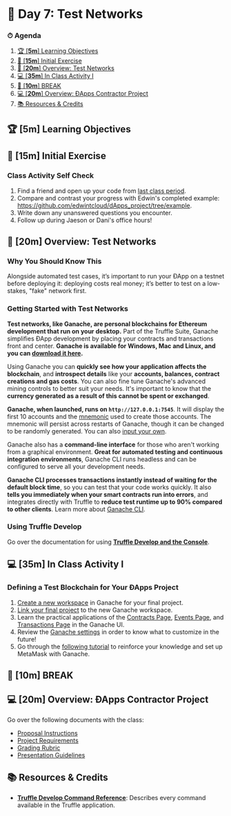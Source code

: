 # 📜 Day 7: Test Networks

### ⏱ Agenda

1. [🏆 [**5m**] Learning Objectives](#%F0%9F%8F%86-5m-Learning-Objectives)
2. [🏁 [**15m**] Initial Exercise](#%F0%9F%8F%81-15m-Initial-Exercise)
3. [📖 [**20m**] Overview: Test Networks](#%F0%9F%93%96-20m-Overview-Test-Networks)
4. [💻 [**35m**] In Class Activity I](#%F0%9F%92%BB-35m-In-Class-Activity-I)
5. [🌴 [**10m**] BREAK](#%F0%9F%8C%B4-10m-BREAK)
6. [💻 [**20m**] Overview: ÐApps Contractor Project](#%F0%9F%92%BB-20m-Overview-%C3%90Apps-Contractor-Project)
7. [📚 Resources & Credits](#%F0%9F%93%9A-Resources--Credits)

## 🏆 [**5m**] Learning Objectives

## 🏁 [**15m**] Initial Exercise

### Class Activity Self Check

1. Find a friend and open up your code from [last class period](Lesson6.md).
2. Compare and contrast your progress with Edwin's completed example: https://github.com/edwintcloud/dApps_project/tree/example.
3. Write down any unanswered questions you encounter.
4. Follow up during Jaeson or Dani's office hours!

## 📖 [**20m**] Overview: Test Networks

### Why You Should Know This

Alongside automated test cases, it’s important to run your ÐApp on a testnet before deploying it: deploying costs real money; it’s better to test on a low-stakes, "fake" network first.

### Getting Started with Test Networks

**Test networks, like Ganache, are personal blockchains for Ethereum development that run on your desktop.** Part of the Truffle Suite, Ganache simplifies ÐApp development by placing your contracts and transactions front and center. **Ganache is available for Windows, Mac and Linux, and you can [download it here](https://www.trufflesuite.com/ganache).**

Using Ganache you can **quickly see how your application affects the blockchain**, and **introspect details** like your **accounts, balances, contract creations and gas costs**. You can also fine tune Ganache's advanced mining controls to better suit your needs. It's important to know that the **currency generated as a result of this cannot be spent or exchanged**.

**Ganache, when launched, runs on `http://127.0.0.1:7545`**. It will display the first 10 accounts and the [mnemonic](https://github.com/bitcoin/bips/blob/master/bip-0039.mediawiki) used to create those accounts. The mnemonic will persist across restarts of Ganache, though it can be changed to be randomly generated. You can also [input your own](https://www.trufflesuite.com/docs/ganache/using).

Ganache also has a **command-line interface** for those who aren't working from a graphical environment. **Great for automated testing and continuous integration environments**, Ganache CLI runs headless and can be configured to serve all your development needs.

**Ganache CLI processes transactions instantly instead of waiting for the default block time**, so you can test that your code works quickly. It also **tells you immediately when your smart contracts run into errors**, and integrates directly with Truffle to **reduce test runtime up to 90% compared to other clients**. Learn more about [Ganache CLI](https://github.com/trufflesuite/ganache-cli/).

### Using Truffle Develop

Go over the documentation for using **[Truffle Develop and the Console]**.

## 💻 [**35m**] In Class Activity I

### Defining a Test Blockchain for Your ÐApps Project

1. [Create a new workspace](https://www.trufflesuite.com/docs/ganache/workspaces/creating-workspaces) in Ganache for your final project.
2. [Link your final project](https://www.trufflesuite.com/docs/ganache/truffle-projects/linking-a-truffle-project) to the new Ganache workspace.
3. Learn the practical applications of the [Contracts Page](https://www.trufflesuite.com/docs/ganache/truffle-projects/contracts-page), [Events Page](https://www.trufflesuite.com/docs/ganache/truffle-projects/events-page), and [Transactions Page](https://www.trufflesuite.com/docs/ganache/truffle-projects/decoded-transactions) in the Ganache UI.
4. Review the [Ganache settings](https://www.trufflesuite.com/docs/ganache/reference/ganache-settings) in order to know what to customize in the future!
5. Go through the [following tutorial](https://www.codementor.io/swader/developing-for-ethereum-getting-started-with-ganache-l6abwh62j) to reinforce your knowledge and set up MetaMask with Ganache.

## 🌴 [**10m**] BREAK

## 💻 [**20m**] Overview: ÐApps Contractor Project

Go over the following documents with the class:

- [Proposal Instructions](/Project/proposal.md)
- [Project Requirements](/Project/requirements.md)
- [Grading Rubric](/Project/rubric.md)
- [Presentation Guidelines](/Project/presentations.md)


## 📚 Resources & Credits

- [**Truffle Develop Command Reference**](https://www.trufflesuite.com/docs/truffle/reference/truffle-commands): Describes every command available in the Truffle application.

[Truffle Develop and the Console]: https://www.trufflesuite.com/docs/truffle/getting-started/using-truffle-develop-and-the-console

